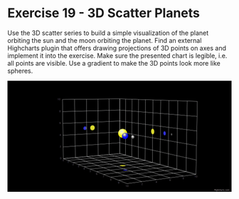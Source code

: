 # Exercise 19 - 3D Scatter Planets

Use the 3D scatter series to build a simple visualization of the planet orbiting
the sun and the moon orbiting the planet. Find an external Highcharts plugin
that offers drawing projections of 3D points on axes and implement it into the
exercise. Make sure the presented chart is legible, i.e. all points are visible.
Use a gradient to make the 3D points look more like spheres.

![exercise.gif](exercise.gif)

